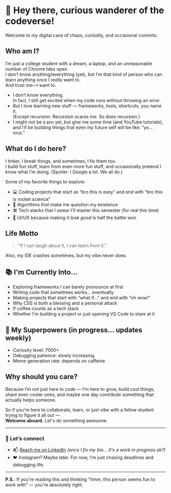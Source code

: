 # 👋 Hey there, curious wanderer of the codeverse!

Welcome to my digital cave of chaos, curiosity, and occasional commits.

## Who am I?

I’m just a college student with a dream, a laptop, and an unreasonable number of Chrome tabs open.  
I don’t know anything/everything (yet), but I’m that kind of person who can learn anything once I *really* want to.  
And trust me—I want to.

- I don’t know everything.  
  In fact, I still get excited when my code runs without throwing an error.  
- But I love learning new stuff — frameworks, tools, shortcuts, you name it.  
  (Except recursion. Recursion scares me. So does recursion.)
- I might not be a pro yet, but give me some time (and YouTube tutorials),  
  and I’ll be building things that even my future self will be like: “yo... nice.”

## What do I do here?

I tinker, I break things, and sometimes, I fix them too.  
I build fun stuff, learn from even more fun stuff, and occasionally pretend I know what I’m doing. (Spoiler: I Google a lot. We all do.)

Some of my favorite things to explore:

- 💻 Coding projects that start as “bro this is easy” and end with “bro this is rocket science”
- 🧩 Algorithms that make me question my existence
- 🛠️ Tech stacks that I swear I’ll master this semester (for real this time)
- 🎨 UI/UX because making it *look good* is half the battle won


## Life Motto

> "If I can laugh about it, I can learn from it."

Also, my IDE crashes sometimes, but my vibe never does.

## 📚 I'm Currently Into...

- Exploring frameworks I can barely pronounce at first
- Writing code that sometimes works... eventually
- Making projects that start with “what if…” and end with “oh wow!”
-  Why CSS is both a blessing and a personal attack
- If coffee counts as a tech stack
- Whether I'm building a project or just opening VS Code to stare at it


## 🧬 My Superpowers (in progress... updates weekly)

- Curiosity level: 7000+  
- Debugging patience: slowly increasing  
- Meme generation rate: depends on caffeine


## Why should you care?

Because I’m not just here to code — I’m here to grow, build cool things, share even cooler ones, and maybe one day contribute something that actually helps someone.

So if you're here to collaborate, learn, or just vibe with a fellow student trying to figure it all out —  
**Welcome aboard.** Let's do something awesome.

---

### 🔗 Let’s connect

- 📬 [Reach me on LinkedIn](www.linkedin.com/in/piyushtakrani2805) *(once I fix my bio... it's a work in progress ok?)*
- 🐦 Instagram? Maybe later. For now, I'm just chasing deadlines and debugging life.

---

**P.S.**: If you're reading this and thinking "hmm, this person seems fun to work with" — you're absolutely right.

